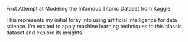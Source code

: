 First Attempt at Modeling the Infamous Titanic Dataset from Kaggle

This represents my initial foray into using artificial intelligence for data science. I’m excited to apply machine learning techniques to this classic dataset and explore its insights.
